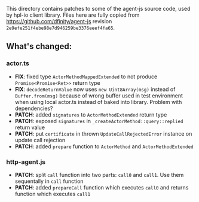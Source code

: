 This directory contains patches to some of the agent-js source code, used by hpl-io client library.
Files here are fully copied from https://github.com/dfinity/agent-js revision `2e9efe251f4ebe98e7d946259be3376eeef4fa65`.

## What's changed:

### actor.ts
- **FIX**: fixed type `ActorMethodMappedExtended` to not produce `Promise<Promise<Ret>>` return type
- **FIX**: `decodeReturnValue` now uses `new Uint8Array(msg)` instead of `Buffer.from(msg)` because of wrong buffer used in test environment when using local actor.ts instead of baked into library. Problem with dependencies?
- **PATCH**: added `signatures` to `ActorMethodExtended` return type
- **PATCH**: exposed `signatures` in `_createActorMethod::query::replied` return value
- **PATCH**: put `certificate` in thrown `UpdateCallRejectedError` instance on update call rejection
- **PATCH**: added `prepare` function to `ActorMethod` and `ActorMethodExtended`

### http-agent.js
- **PATCH**: split `call` function into two parts: `call0` and `call1`. Use them sequentally in `call` function
- **PATCH**: added `prepareCall` function which executes `call0` and returns function which executes `call1`
